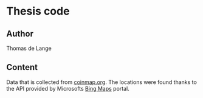 # Thesis code

## Author
Thomas de Lange

## Content
Data that is collected from [coinmap.org](https://http://coinmap.org/welcome/).
The locations were found thanks to the API provided by Microsofts  [Bing Maps](https://msdn.microsoft.com/en-us/library/dd877180.aspx) portal.
